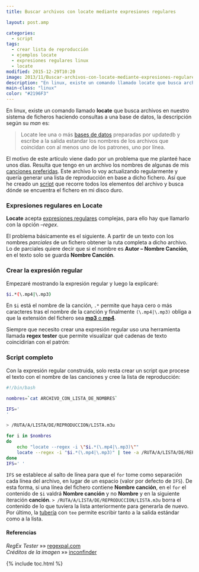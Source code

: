 ```yaml
---
title: Buscar archivos con locate mediante expresiones regulares

layout: post.amp

categories:
  - script
tags:
  - crear lista de reproducción
  - ejemplos locate
  - expresiones regulares linux
  - locate
modified: 2015-12-29T10:20
image: 2013/11/Buscar-archivos-con-locate-mediante-expresiones-regulares-complejas.png
description: "En linux, existe un comando llamado locate que busca archivos en nuestro sistema de ficheros haciendo consultas a una base de datos, la descripción según su man es:"
main-class: "linux"
color: "#2196F3"
---
```

En linux, existe un comando llamado **locate** que busca archivos en nuestro sistema de ficheros haciendo consultas a una base de datos, la descripción según su *man* es:

> Locate lee una o más [bases de datos][1] preparadas por updatedb y escribe a la salida estandar los nombres de los archivos que coincidan con al menos uno de los patrones, uno por línea.

El motivo de este artículo viene dado por un problema que me planteé hace unos días. Resulta que tengo en un archivo los nombres de algunas de mis <a href="http://www.youtube.com/playlist?list=PLINUjqv9_oyrI4SXWqf-sBhoUnxHe2bRh" title="Lista de reproducción EPIC3" target="_blank">canciones preferidas</a>. Este archivo lo voy actualizando regularmente y quería generar una lista de reproducción en base a dicho fichero. Así que he creado un [script][2] que recorre todos los elementos del archivo y busca dónde se encuentra el fichero en mi disco duro.

<!--ad-->

### Expresiones regulares en Locate

**Locate** acepta [expresiones regulares][3] complejas, para ello hay que llamarlo con la opción *&#8211;regex*.

El problema básicamente es el siguiente. A partir de un texto con los nombres *parciales* de un fichero obtener la ruta completa a dicho archivo. Lo de parciales quiere decir que si el nombre es **Autor &#8211; Nombre Canción**, en el texto solo se guarda **Nombre Canción**.

### Crear la expresión regular

Empezaré mostrando la expresión regular y luego la explicaré:

```bash
$i.*(\.mp4|\.mp3)

```

En `$i` está el nombre de la canción, `.*` permite que haya cero o más caracteres tras el nombre de la canción y finalmente `(\.mp4|\.mp3)` obliga a que la extensión del fichero sea [**mp3** o **mp4**][4].

Siempre que necesito crear una expresión regular uso una herramienta llamada **regex tester** que permite visualizar qué cadenas de texto coincidirían con el patrón:

<figure>
<a href="/assets/img/2013/11/Buscar-archivos-con-locate-mediante-expresiones-regulares-complejas.png"><amp-img src="/assets/img/2013/11/Buscar-archivos-con-locate-mediante-expresiones-regulares-complejas.png" title="{{ page.title }}" alt="{{ page.title }}" width="627px" height="285px" /></a>
</figure>

### Script completo

Con la expresión regular construida, solo resta crear un script que procese el texto con el nombre de las canciones y cree la lista de reproducción:

```bash
#!/bin/bash

nombres=`cat ARCHIVO_CON_LISTA_DE_NOMBRES`

IFS='
'

> /RUTA/A/LISTA/DE/REPRODUCCION/LISTA.m3u

for i in $nombres
do
    echo "locate --regex -i \"$i.*(\.mp4|\.mp3)\""
    locate --regex -i "$i.*(\.mp4|\.mp3)" | tee -a /RUTA/A/LISTA/DE/REPRODUCCION/LISTA.m3u
done
IFS=' '

```

`IFS` se establece al salto de línea para que el `for` tome como separación cada línea del archivo, en lugar de un espacio (valor por defecto de `IFS`). De esta forma, si una línea del fichero contiene **Nombre canción**, en el `for` el contenido de `$i` valdrá **Nombre canción** y no **Nombre** y en la siguiente iteración **canción**. `> /RUTA/A/LISTA/DE/REPRODUCCION/LISTA.m3u` borra el contenido de lo que tuviera la lista anteriormente para generarla de nuevo. Por último, la [tubería][5] con `tee` permite escribir tanto a la salida estándar como a la lista.

#### Referencias

*RegEx Tester* »» <a href="http://regexpal.com/" target="_blank">regexpal.com</a>  
*Créditos de la imagen* »» <a href="https://www.iconfinder.com/icons/33644/terminal_icon" target="_blank">inconfinder</a>



 [1]: https://elbauldelprogramador.com/bases-de-datos/ "Bases de Datos"
 [2]: https://elbauldelprogramador.com/ "Categoría script"
 [3]: https://elbauldelprogramador.com/programacion-bash-expresiones-regulares/ "Programación bash – Expresiones Regulares"
 [4]: https://elbauldelprogramador.com/cual-es-la-diferencia-entre-los-distintos-formatos-de-audio-y-cual-deberia-elegir/ "¿Cual es la diferencia entre los distintos formatos de audio, y cual debería elegir?"
 [5]: https://elbauldelprogramador.com/programacion-bash-metacaracteres-de/ "Programación Bash – Metacaracteres de redirección"

{% include toc.html %}
